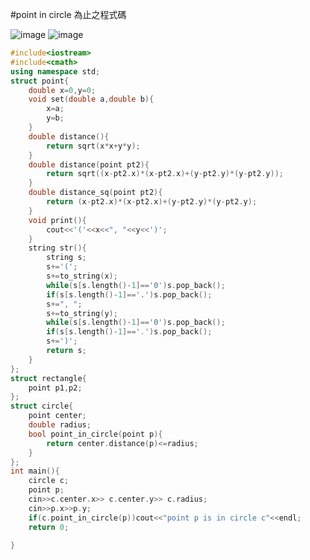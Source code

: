 #point  in  circle 為止之程式碼

![image](https://user-images.githubusercontent.com/68550874/128482009-14dc5b77-8594-43eb-ac39-5738306d3caf.png)
![image](https://user-images.githubusercontent.com/68550874/128482040-b40e0876-970f-4e99-9e50-8ffa61a8a7e2.png)

```cpp
#include<iostream>
#include<cmath>
using namespace std;
struct point{
    double x=0,y=0;
    void set(double a,double b){
        x=a;
        y=b;
    }
    double distance(){
        return sqrt(x*x+y*y);
    }
    double distance(point pt2){
        return sqrt((x-pt2.x)*(x-pt2.x)+(y-pt2.y)*(y-pt2.y));
    }
    double distance_sq(point pt2){
        return (x-pt2.x)*(x-pt2.x)+(y-pt2.y)*(y-pt2.y);
    }
    void print(){
        cout<<'('<<x<<", "<<y<<')';
    }
    string str(){
        string s;
        s+='(';
        s+=to_string(x);
        while(s[s.length()-1]=='0')s.pop_back();
        if(s[s.length()-1]=='.')s.pop_back();
        s+=", ";
        s+=to_string(y);
        while(s[s.length()-1]=='0')s.pop_back();
        if(s[s.length()-1]=='.')s.pop_back();
        s+=')';
        return s;
    }
};
struct rectangle{
    point p1,p2;
};
struct circle{
    point center;
    double radius;
    bool point_in_circle(point p){
        return center.distance(p)<=radius;
    }
};
int main(){
    circle c;
    point p;
    cin>>c.center.x>> c.center.y>> c.radius;
    cin>>p.x>>p.y;
    if(c.point_in_circle(p))cout<<"point p is in circle c"<<endl;
    return 0;

}
```
